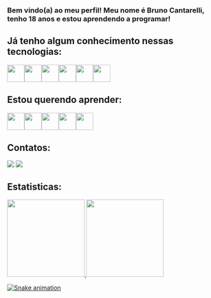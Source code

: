 ### Bem vindo(a) ao meu perfil! Meu nome é Bruno Cantarelli, tenho 18 anos e estou aprendendo a programar!

## Já tenho algum conhecimento nessas tecnologias:

<img src="https://cdn.jsdelivr.net/gh/devicons/devicon/icons/linux/linux-original.svg" width="40" height="40"/><img src="https://cdn.jsdelivr.net/gh/devicons/devicon/icons/javascript/javascript-original.svg"  width="40" height="40"/><img src="https://cdn.jsdelivr.net/gh/devicons/devicon/icons/html5/html5-original.svg"  width="40" height="40"/><img src="https://cdn.jsdelivr.net/gh/devicons/devicon/icons/css3/css3-original.svg"  width="40" height="40"/><img src="https://cdn.jsdelivr.net/gh/devicons/devicon/icons/dart/dart-original.svg"  width="40" height="40"/><img src="https://cdn.jsdelivr.net/gh/devicons/devicon/icons/flutter/flutter-original.svg"  width="40" height="40"/>

## Estou querendo aprender:

<img src="https://cdn.jsdelivr.net/gh/devicons/devicon/icons/typescript/typescript-original.svg"  width="40" height="40"/><img src="https://cdn.jsdelivr.net/gh/devicons/devicon/icons/angularjs/angularjs-original.svg"  width="40" height="40"/><img src="https://cdn.jsdelivr.net/gh/devicons/devicon/icons/figma/figma-original.svg"  width="40" height="40"/><img src="https://cdn.jsdelivr.net/gh/devicons/devicon/icons/git/git-original.svg"  width="40" height="40"/><img src="https://cdn.jsdelivr.net/gh/devicons/devicon/icons/nodejs/nodejs-original-wordmark.svg"  width="40" height="40"/>

## Contatos:

<div>
<a href="https://www.instagram.com/brunoo_cantarelli/" target="_blank"><img src="https://img.shields.io/badge/-Instagram-%23E4405F?style=for-the-badge&logo=instagram&logoColor=white" target="_blank"></a>
<a href="https://www.linkedin.com/in/bruno-cantarelli-67a35022b/" target="_blank"><img src="https://img.shields.io/badge/-LinkedIn-%230077B5?style=for-the-badge&logo=linkedin&logoColor=white" target="_blank"></a>   
</div>

## Estatisticas:

<div>
<a href="https://github.com/BrunoCantarelli">
<img height="180em" src="https://github-readme-stats.vercel.app/api/top-langs/?username=BrunoCantarelli&layout=compact&langs_count=7&theme=radical"/>
<img height="180em" src="https://github-readme-stats.vercel.app/api?username=BrunoCantarelli&show_icons=true&theme=radical&include_all_commits=true&count_private=true"/>
</div>
  
  ![Snake animation](https://github.com/BrunoCantarelli/BrunoCantarelli/blob/output/github-contribution-grid-snake.svg)

